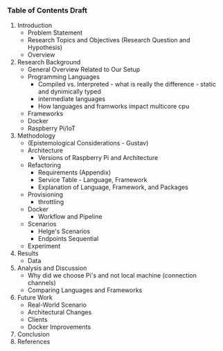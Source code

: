 ### Table of Contents Draft

1. Introduction
    - Problem Statement
    - Research Topics and Objectives (Research Question and Hypothesis)
    - Overview
2. Research Background
    - General Overview Related to Our Setup
    - Programming Languages
        - Compiled vs. Interpreted - what is really the difference - static and dynimically typed
        - intermediate languages
        - How languages and framworks impact multicore cpu
    - Frameworks
    - Docker
    - Raspberry Pi/IoT
3. Methodology
    - (Epistemological Considerations - Gustav)
    - Architecture
        - Versions of Raspberry Pi and Architecture
    - Refactoring
        - Requirements (Appendix)
        - Service Table - Language, Framework
        - Explanation of Language, Framework, and Packages
    - Provisioning
        - throttling
    - Docker
        - Workflow and Pipeline 
    - Scenarios
        - Helge's Scenarios
        - Endpoints Sequential
    - Experiment
4. Results
    - Data
5. Analysis and Discussion
    - Why did we choose Pi's and not local machine (connection channels)
    - Comparing Languages and Frameworks
6. Future Work
    - Real-World Scenario
    - Architectural Changes
    - Clients
    - Docker Improvements
7. Conclusion
8. References